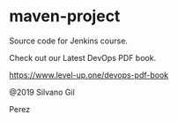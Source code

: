 # maven-project
Source code for Jenkins course.

Check out our Latest DevOps PDF book.

https://www.level-up.one/devops-pdf-book

@2019 Silvano Gil 

Perez
